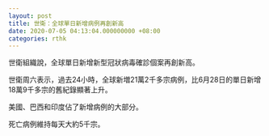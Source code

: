 ```yaml
---
layout: post
title: 世衛：全球單日新增病例再創新高
date: 2020-07-05 04:13:04.000000000 +08:00
categories: rthk
---
```


世衛組織說，全球單日新增新型冠狀病毒確診個案再創新高。

世衛周六表示，過去24小時，全球新増21萬2千多宗病例，比6月28日的單日新增18萬9千多宗的舊紀錄顯著上升。

美國、巴西和印度佔了新增病例的大部分。

死亡病例維持每天大約5千宗。
